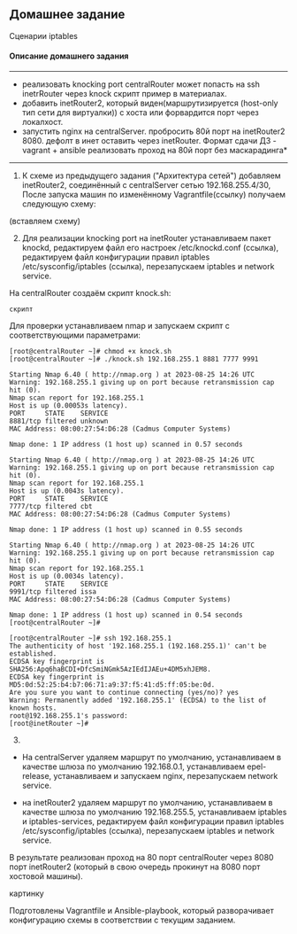 ## Домашнее задание

Сценарии iptables


#### Описание домашнего задания

---
*  реализовать knocking port
centralRouter может попасть на ssh inetrRouter через knock скрипт
пример в материалах.
*  добавить inetRouter2, который виден(маршрутизируется (host-only тип сети для виртуалки)) с хоста или форвардится порт через локалхост.
* запустить nginx на centralServer.
пробросить 80й порт на inetRouter2 8080.
дефолт в инет оставить через inetRouter.
Формат сдачи ДЗ - vagrant + ansible
реализовать проход на 80й порт без маскарадинга*


---

1. К схеме из предыдущего задания ("Архитектура сетей") добавляем inetRouter2, соединённый с centralServer сетью 192.168.255.4/30,
После запуска машин по изменённому Vagrantfile(ссылку) получаем следующую схему:

(вставляем схему)

2. Для реализации knocking port на inetRouter устанавливаем пакет knockd, редактируем файл его настроек /etc/knockd.conf (ссылка), редактируем файл конфигурации правил iptables /etc/sysconfig/iptables (ссылка), перезапускаем iptables и network service.

На centralRouter создаём скрипт knock.sh:
```
скрипт
```

Для проверки устанавливаем nmap и запускаем скрипт с соответствующими параметрами:

```
[root@centralRouter ~]# chmod +x knock.sh 
[root@centralRouter ~]# ./knock.sh 192.168.255.1 8881 7777 9991

Starting Nmap 6.40 ( http://nmap.org ) at 2023-08-25 14:26 UTC
Warning: 192.168.255.1 giving up on port because retransmission cap hit (0).
Nmap scan report for 192.168.255.1
Host is up (0.00053s latency).
PORT     STATE    SERVICE
8881/tcp filtered unknown
MAC Address: 08:00:27:54:D6:28 (Cadmus Computer Systems)

Nmap done: 1 IP address (1 host up) scanned in 0.57 seconds

Starting Nmap 6.40 ( http://nmap.org ) at 2023-08-25 14:26 UTC
Warning: 192.168.255.1 giving up on port because retransmission cap hit (0).
Nmap scan report for 192.168.255.1
Host is up (0.0043s latency).
PORT     STATE    SERVICE
7777/tcp filtered cbt
MAC Address: 08:00:27:54:D6:28 (Cadmus Computer Systems)

Nmap done: 1 IP address (1 host up) scanned in 0.55 seconds

Starting Nmap 6.40 ( http://nmap.org ) at 2023-08-25 14:26 UTC
Warning: 192.168.255.1 giving up on port because retransmission cap hit (0).
Nmap scan report for 192.168.255.1
Host is up (0.0034s latency).
PORT     STATE    SERVICE
9991/tcp filtered issa
MAC Address: 08:00:27:54:D6:28 (Cadmus Computer Systems)

Nmap done: 1 IP address (1 host up) scanned in 0.54 seconds
[root@centralRouter ~]# 
```
```
[root@centralRouter ~]# ssh 192.168.255.1
The authenticity of host '192.168.255.1 (192.168.255.1)' can't be established.
ECDSA key fingerprint is SHA256:Apq6haBCDI+DfcSmiNGmk5AzIEdIJAEu+4DM5xhJEM8.
ECDSA key fingerprint is MD5:0d:52:25:b4:b7:06:71:a9:37:f5:41:d5:ff:05:be:0d.
Are you sure you want to continue connecting (yes/no)? yes
Warning: Permanently added '192.168.255.1' (ECDSA) to the list of known hosts.
root@192.168.255.1's password: 
[root@inetRouter ~]# 
```



3.
 * На centralServer удаляем маршрут по умолчанию, устанавливаем в качестве шлюза по умолчанию 192.168.0.1, устанавливаем epel-release, устанавливаем и запускаем nginx, перезапускаем network service.


* на inetRouter2 удаляем маршрут по умолчанию, устанавливаем в качестве шлюза по умолчанию 192.168.255.5, устанавливаем iptables и iptables-services, редактируем файл конфигурации правил iptables /etc/sysconfig/iptables (ссылка), перезапускаем iptables и network service.

В результате реализован проход на 80 порт centralRouter через 8080 порт inetRouter2 (который в свою очередь прокинут на 8080 порт хостовой машины).

картинку

Подготовлены Vagrantfile и Ansible-playbook, который разворачивает конфигурацию схемы в соответствии с текущим заданием.